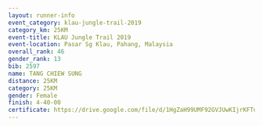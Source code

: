 ```yaml
---
layout: runner-info 
event_category: klau-jungle-trail-2019 
category_km: 25KM 
event-title: KLAU Jungle Trail 2019 
event-location: Pasar Sg Klau, Pahang, Malaysia 
overall_rank: 46
gender_rank: 13
bib: 2597
name: TANG CHIEW SUNG
distance: 25KM
category: 25KM
gender: Female
finish: 4-40-00
certificate: https://drive.google.com/file/d/1HgZaH99UMF92GVJUwKIjrKFTu0jqmLL5/view?usp=sharing
---
```

